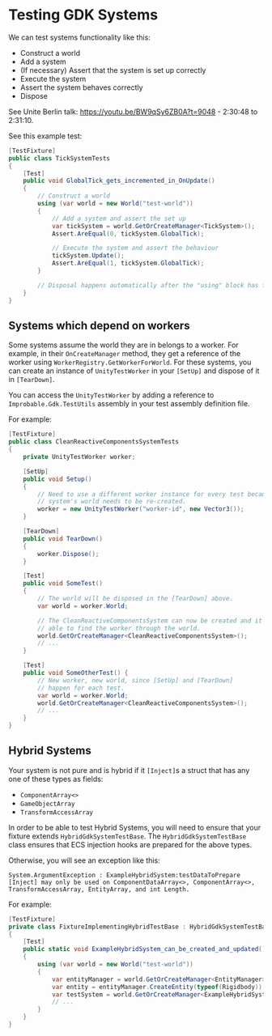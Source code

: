 # Testing GDK Systems

We can test systems functionality like this:

* Construct a world
* Add a system
* (If necessary) Assert that the system is set up correctly
* Execute the system
* Assert the system behaves correctly
* Dispose

See Unite Berlin talk: https://youtu.be/BW9qSy6ZB0A?t=9048 - 2:30:48 to 2:31:10.

See this example test:

```cs
[TestFixture]
public class TickSystemTests
{
    [Test]
    public void GlobalTick_gets_incremented_in_OnUpdate()
    {
        // Construct a world
        using (var world = new World("test-world"))
        {
            // Add a system and assert the set up
            var tickSystem = world.GetOrCreateManager<TickSystem>();
            Assert.AreEqual(0, tickSystem.GlobalTick);

            // Execute the system and assert the behaviour
            tickSystem.Update();
            Assert.AreEqual(1, tickSystem.GlobalTick);
        }

        // Disposal happens automatically after the "using" block has finished.
    }
}
```

## Systems which depend on workers

Some systems assume the world they are in belongs to a worker.
For example, in their `OnCreateManager` method, they get a reference of the worker using `WorkerRegistry.GetWorkerForWorld`. For these systems, you can create an instance of `UnityTestWorker` in your `[SetUp]` and dispose of it in `[TearDown]`.

You can access the `UnityTestWorker` by adding a reference to
 `Improbable.Gdk.TestUtils` assembly in your test assembly definition file.

For example:

```cs
[TestFixture]
public class CleanReactiveComponentsSystemTests
{
    private UnityTestWorker worker;

    [SetUp]
    public void Setup()
    {
        // Need to use a different worker instance for every test because the
        // system's world needs to be re-created.
        worker = new UnityTestWorker("worker-id", new Vector3());
    }

    [TearDown]
    public void TearDown()
    {
        worker.Dispose();
    }

    [Test]
    public void SomeTest() 
    {
        // The world will be disposed in the [TearDown] above.
        var world = worker.World;

        // The CleanReactiveComponentsSystem can now be created and it will be
        // able to find the worker through the world.
        world.GetOrCreateManager<CleanReactiveComponentsSystem>();
        // ...
    }

    [Test]
    public void SomeOtherTest() {
        // New worker, new world, since [SetUp] and [TearDown] 
        // happen for each test.
        var world = worker.World;
        world.GetOrCreateManager<CleanReactiveComponentsSystem>();
        // ...
    }
}
```

## Hybrid Systems

Your system is not pure and is hybrid if it `[Inject]`s a struct that has any one of these types as fields:

* `ComponentArray<>`
* `GameObjectArray`
* `TransformAccessArray`

In order to be able to test Hybrid Systems, you will need to ensure that your
 fixture extends `HybridGdkSystemTestBase`. The `HybridGdkSystemTestBase` class
 ensures that ECS injection hooks are prepared for the above types.

Otherwise, you will see an exception like this:

```text
System.ArgumentException : ExampleHybridSystem:testDataToPrepare [Inject] may only be used on ComponentDataArray<>, ComponentArray<>, TransformAccessArray, EntityArray, and int Length.
```

For example:

```cs
[TestFixture]
private class FixtureImplementingHybridTestBase : HybridGdkSystemTestBase
{
    [Test]
    public static void ExampleHybridSystem_can_be_created_and_updated()
    {
        using (var world = new World("test-world"))
        {
            var entityManager = world.GetOrCreateManager<EntityManager>();
            var entity = entityManager.CreateEntity(typeof(Rigidbody));
            var testSystem = world.GetOrCreateManager<ExampleHybridSystem>();
            // ...
        }
    }
}
```
